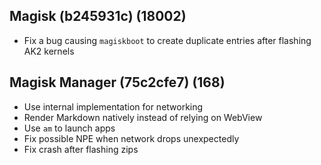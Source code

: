 ## Magisk (b245931c) (18002)
- Fix a bug causing `magiskboot` to create duplicate entries after flashing AK2 kernels

## Magisk Manager (75c2cfe7) (168)
- Use internal implementation for networking
- Render Markdown natively instead of relying on WebView
- Use `am` to launch apps
- Fix possible NPE when network drops unexpectedly
- Fix crash after flashing zips
